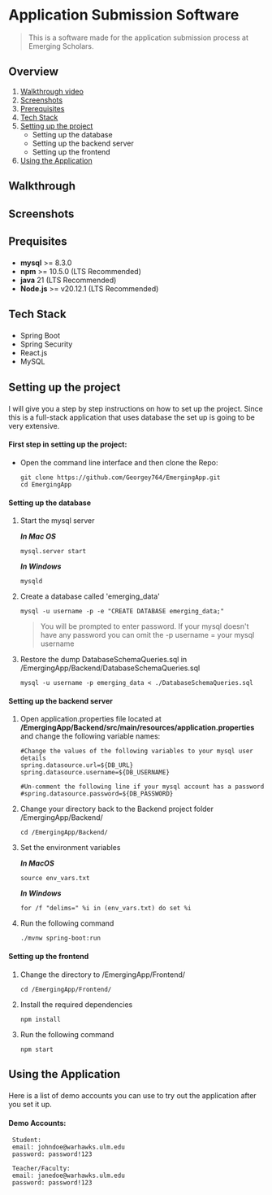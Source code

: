 # Application Submission Software  

> This is a software made for the application submission process at Emerging Scholars.

## Overview
1. <a href="#walkthrough">Walkthrough video</a>
2. <a href="#screenshots">Screenshots</a>
3. <a href="#prerequisites">Prerequisites</a>
4. <a href="#tech-stack">Tech Stack</a>
5. <a href="#setting-up-project">Setting up the project</a>
      * Setting up the database
      * Setting up the backend server
      * Setting up the frontend
6. <a href="#using-app">Using the Application</a>

## <p id="walkthrough">Walkthrough</p>

## <p id="screenshots">Screenshots</p>

## <p id="prerequisites">Prequisites</p>
- **mysql** >= 8.3.0
- **npm** >= 10.5.0 (LTS Recommended)
- **java** 21 (LTS Recommended)
- **Node.js** >= v20.12.1 (LTS Recommended)

## <p id="tech-stack">Tech Stack</p>
- Spring Boot
- Spring Security
- React.js
- MySQL

## <p id="setting-up-project">Setting up the project</p>
I will give you a step by step instructions on how to set up the project. Since this is a full-stack application that uses database the set up is going to be very extensive.

#### First step in setting up the project:
- Open the command line interface and then clone the Repo:

     ```
     git clone https://github.com/Georgey764/EmergingApp.git
     cd EmergingApp
     ```
  
#### Setting up the database  
1. Start the mysql server  
  
     _**In Mac OS**_
     ```
     mysql.server start
     ```
      _**In Windows**_
     ```
     mysqld
     ```
2. Create a database called 'emerging_data'

   ```
   mysql -u username -p -e "CREATE DATABASE emerging_data;"
   ```
   > You will be prompted to enter password. If your mysql doesn't have any password you can omit the -p
   > username = your mysql username
  
  
3. Restore the dump DatabaseSchemaQueries.sql in /EmergingApp/Backend/DatabaseSchemaQueries.sql

   ```
   mysql -u username -p emerging_data < ./DatabaseSchemaQueries.sql
   ```

#### Setting up the backend server
1. Open application.properties file located at **/EmergingApp/Backend/src/main/resources/application.properties** and change the following variable names:
  
     ```
     #Change the values of the following variables to your mysql user details
     spring.datasource.url=${DB_URL}
     spring.datasource.username=${DB_USERNAME}
     
     #Un-comment the following line if your mysql account has a password
     #spring.datasource.password=${DB_PASSWORD}
     ```
  
2. Change your directory back to the Backend project folder /EmergingApp/Backend/

     ```
     cd /EmergingApp/Backend/
     ```

3. Set the environment variables

     _**In MacOS**_
     ```
     source env_vars.txt
     ```

     _**In Windows**_
     ```
     for /f "delims=" %i in (env_vars.txt) do set %i
     ```
  
5. Run the following command
  
     ```
     ./mvnw spring-boot:run
     ```
  
#### Setting up the frontend
1. Change the directory to /EmergingApp/Frontend/

     ```
     cd /EmergingApp/Frontend/
     ```
  
2. Install the required dependencies
  
     ```
     npm install
     ```
  
3. Run the following command
  
     ```
     npm start
     ```
  
## <p id="using-app">Using the Application</p>

Here is a list of demo accounts you can use to try out the application after you set it up.

#### Demo Accounts:  
     Student: 
     email: johndoe@warhawks.ulm.edu  
     password: password!123  

     Teacher/Faculty:
     email: janedoe@warhawks.ulm.edu
     password: password!123
